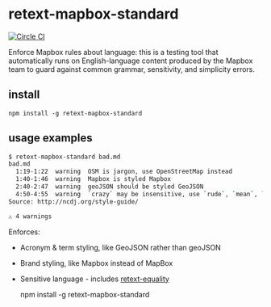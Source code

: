 # retext-mapbox-standard

[![Circle CI](https://circleci.com/gh/mapbox/retext-mapbox-standard.svg?style=svg)](https://circleci.com/gh/mapbox/retext-mapbox-standard)

Enforce Mapbox rules about language: this is a testing tool that automatically
runs on English-language content produced by the Mapbox team to guard against
common grammar, sensitivity, and simplicity errors.

## install

    npm install -g retext-mapbox-standard

## usage examples

```sh
$ retext-mapbox-standard bad.md
bad.md
  1:19-1:22  warning  OSM is jargon, use OpenStreetMap instead
  1:40-1:46  warning  Mapbox is styled Mapbox
  2:40-2:47  warning  geoJSON should be styled GeoJSON
  4:50-4:55  warning  `crazy` may be insensitive, use `rude`, `mean`, `disgusting`, `vile`, `person with symptoms of mental illness`, `person with mental illness`, `person with symptoms of a mental disorder`, `person with a mental disorder` instead
Source: http://ncdj.org/style-guide/

⚠ 4 warnings
```

Enforces:

* Acronym & term styling, like GeoJSON rather than geoJSON
* Brand styling, like Mapbox instead of MapBox
* Sensitive language - includes [retext-equality](https://github.com/wooorm/retext-equality)

    npm install -g retext-mapbox-standard
